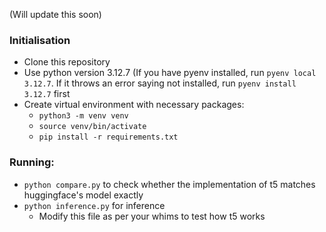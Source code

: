 (Will update this soon)  

### Initialisation
- Clone this repository
- Use python version 3.12.7 (If you have pyenv installed, run `pyenv local 3.12.7`. If it throws an error saying not installed, run `pyenv install 3.12.7` first
- Create virtual environment with necessary packages:
    - `python3 -m venv venv`
    - `source venv/bin/activate`
    - `pip install -r requirements.txt`

### Running:
- `python compare.py` to check whether the implementation of t5 matches huggingface's model exactly
- `python inference.py` for inference
    - Modify this file as per your whims to test how t5 works
